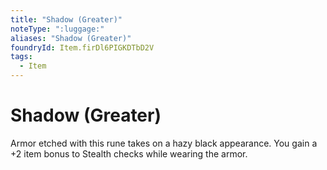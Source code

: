 ```yaml
---
title: "Shadow (Greater)"
noteType: ":luggage:"
aliases: "Shadow (Greater)"
foundryId: Item.firDl6PIGKDTbD2V
tags:
  - Item
---
```


# Shadow (Greater)

Armor etched with this rune takes on a hazy black appearance. You gain a +2 item bonus to Stealth checks while wearing the armor.
